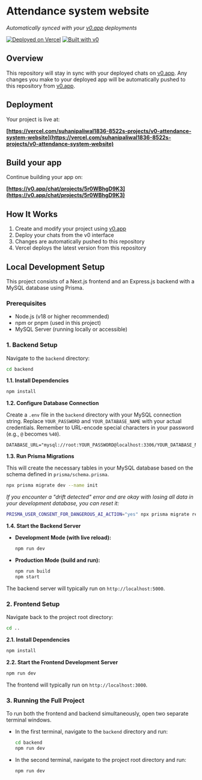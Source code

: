 # Attendance system website

*Automatically synced with your [v0.app](https://v0.app) deployments*

[![Deployed on Vercel](https://img.shields.io/badge/Deployed%20on-Vercel-black?style=for-the-badge&logo=vercel)](https://vercel.com/suhanipaliwal1836-8522s-projects/v0-attendance-system-website)
[![Built with v0](https://img.shields.io/badge/Built%20with-v0.app-black?style=for-the-badge)](https://v0.app/chat/projects/5r0WBhgD9K3)

## Overview

This repository will stay in sync with your deployed chats on [v0.app](https://v0.app).
Any changes you make to your deployed app will be automatically pushed to this repository from [v0.app](https://v0.app).

## Deployment

Your project is live at:

**[https://vercel.com/suhanipaliwal1836-8522s-projects/v0-attendance-system-website](https://vercel.com/suhanipaliwal1836-8522s-projects/v0-attendance-system-website)**

## Build your app

Continue building your app on:

**[https://v0.app/chat/projects/5r0WBhgD9K3](https://v0.app/chat/projects/5r0WBhgD9K3)**

## How It Works

1. Create and modify your project using [v0.app](https://v0.app)
2. Deploy your chats from the v0 interface
3. Changes are automatically pushed to this repository
4. Vercel deploys the latest version from this repository

## Local Development Setup

This project consists of a Next.js frontend and an Express.js backend with a MySQL database using Prisma.

### Prerequisites

*   Node.js (v18 or higher recommended)
*   npm or pnpm (used in this project)
*   MySQL Server (running locally or accessible)

### 1. Backend Setup

Navigate to the `backend` directory:

```bash
cd backend
```

**1.1. Install Dependencies**

```bash
npm install
```

**1.2. Configure Database Connection**

Create a `.env` file in the `backend` directory with your MySQL connection string. Replace `YOUR_PASSWORD` and `YOUR_DATABASE_NAME` with your actual credentials. Remember to URL-encode special characters in your password (e.g., `@` becomes `%40`).

```
DATABASE_URL="mysql://root:YOUR_PASSWORD@localhost:3306/YOUR_DATABASE_NAME"
```

**1.3. Run Prisma Migrations**

This will create the necessary tables in your MySQL database based on the schema defined in `prisma/schema.prisma`.

```bash
npx prisma migrate dev --name init
```
*If you encounter a "drift detected" error and are okay with losing all data in your development database, you can reset it:*
```bash
PRISMA_USER_CONSENT_FOR_DANGEROUS_AI_ACTION="yes" npx prisma migrate reset --force
```

**1.4. Start the Backend Server**

*   **Development Mode (with live reload):**
    ```bash
    npm run dev
    ```
*   **Production Mode (build and run):**
    ```bash
    npm run build
    npm start
    ```
The backend server will typically run on `http://localhost:5000`.

### 2. Frontend Setup

Navigate back to the project root directory:

```bash
cd ..
```

**2.1. Install Dependencies**

```bash
npm install
```

**2.2. Start the Frontend Development Server**

```bash
npm run dev
```
The frontend will typically run on `http://localhost:3000`.

### 3. Running the Full Project

To run both the frontend and backend simultaneously, open two separate terminal windows.

*   In the first terminal, navigate to the `backend` directory and run:
    ```bash
    cd backend
    npm run dev
    ```
*   In the second terminal, navigate to the project root directory and run:
    ```bash
    npm run dev
    ```
